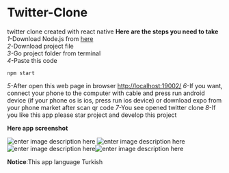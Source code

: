 # Twitter-Clone
twitter clone created with react native
**Here are the steps you need to take**  
 *1*-Download Node.js from [here](https://nodejs.org/en/)  
 *2*-Download project file  
 *3*-Go project folder from terminal  
 *4*-Paste this code  
 

    npm start
*5*-After open this web page in browser [http://localhost:19002/](http://localhost:19002/)
*6*-If you want, connect your phone to the computer with cable and press run android device (if your phone os is ios, press run ios device) or download expo from your phone market after scan qr code
*7*-You see opened twitter clone
*8*-If you like this app please star project and develop this project

**Here app screenshot**

![enter image description here](https://lh3.googleusercontent.com/pw/ACtC-3dH44rbF7Wjiu6Z1cbRsA0UEb7Ap6N4hk59HNh7jaL75DSwqV40c3fCqG7jCZ0F9C-os8ow4ULpKOG_QOIeP8SvdSTeq_OGFcBQiD_1tUmIhEj9vT_0k-lddV7yiIYkOvIPJaxg2ApukySokzMzrOjf=w370-h657-no)
![enter image description here](https://lh3.googleusercontent.com/pw/ACtC-3f5eOOSYAQi-1k_pf8SBpv11ChvbEqnnR_SdjGuS2pom3KoKWAz5rRqJZByPn2LzNOJS78ng3JDqmFtfMSVSS87t5_YSFsgEfyOeTGXuZDg2f22JGv61D7QuKKx0PD-krcsTtE6MEDwPEPRHejo46Jp=w370-h657-no)![enter image description here](https://lh3.googleusercontent.com/pw/ACtC-3cfzm7gDU3PkGpTuxDVsggbIUQLUr8ZbYVtXz4dZf84ASZrsL2TpQ5gHqnqDJ2XxK30dWMD0Pl1Omz3H9P3s8lE4e5WObw1un571ZGjfARUF5rjhBQYYNqX8eAcM4OKA2RQ-5_hRWfFgzyRLo7Mt0Ky=w370-h657-no)![enter image description here](https://lh3.googleusercontent.com/pw/ACtC-3dtC9xSLpX4eR0VuVY6EnKIbdJWk1HzN21WxQToUfuFKOM3-djmTTJ0Ua2x8oDkIg5pn_3oqan2nEJVVw4ACd0vXRbdOdfsC057UGdGcDM8DA82qurpbP00VqWoH585AH_AevGvQHCQpcPA42K4xUu8=w370-h657-no)

**Notice**:This app language Turkish
